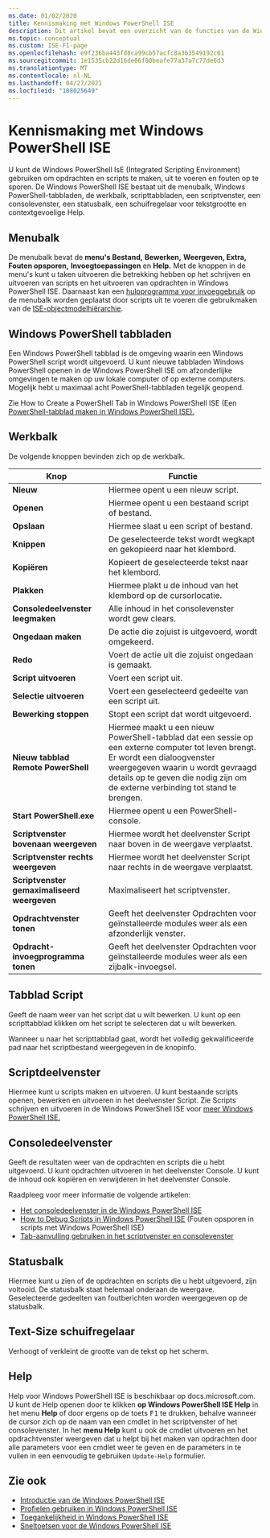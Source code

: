```yaml
---
ms.date: 01/02/2020
title: Kennismaking met Windows PowerShell ISE
description: Dit artikel bevat een overzicht van de functies van de Windows PowerShell ISE
ms.topic: conceptual
ms.custom: ISE-F1-page
ms.openlocfilehash: e9f236ba443fd8ca99cb57acfc8a3b3549192c61
ms.sourcegitcommit: 1e1535cb22d16de06f80beafe77a37a7c77de6d3
ms.translationtype: MT
ms.contentlocale: nl-NL
ms.lasthandoff: 04/27/2021
ms.locfileid: "108025649"
---
```

# <a name="exploring-the-windows-powershell-ise"></a>Kennismaking met Windows PowerShell ISE

U kunt de Windows PowerShell IsE (Integrated Scripting Environment) gebruiken om opdrachten en scripts te maken, uit te voeren en fouten op te sporen. De Windows PowerShell ISE bestaat uit de menubalk, Windows PowerShell-tabbladen, de werkbalk, scripttabbladen, een scriptvenster, een consolevenster, een statusbalk, een schuifregelaar voor tekstgrootte en contextgevoelige Help.

## <a name="menu-bar"></a>Menubalk

De menubalk bevat de  **menu's Bestand,** **Bewerken,** **Weergeven, Extra,** **Fouten opsporen,** **Invoegtoepassingen** en **Help.** Met de knoppen in de menu's kunt u taken uitvoeren die betrekking hebben op het schrijven en uitvoeren van scripts en het uitvoeren van opdrachten in Windows PowerShell ISE. Daarnaast kan een [hulpprogramma voor invoeggebruik](object-model/The-ISEAddOnTool-Object.md) op de menubalk worden geplaatst door scripts uit te voeren die gebruikmaken van de [ISE-objectmodelhiërarchie](object-model/The-ISE-Object-Model-Hierarchy.md).

## <a name="windows-powershell-tabs"></a>Windows PowerShell tabbladen

Een Windows PowerShell tabblad is de omgeving waarin een Windows PowerShell script wordt uitgevoerd. U kunt nieuwe tabbladen Windows PowerShell openen in de Windows PowerShell ISE om afzonderlijke omgevingen te maken op uw lokale computer of op externe computers. Mogelijk hebt u maximaal acht PowerShell-tabbladen tegelijk geopend.

Zie How to Create a PowerShell Tab in Windows PowerShell ISE (Een [PowerShell-tabblad maken in Windows PowerShell ISE).](How-to-Create-a-PowerShell-Tab-in-Windows-PowerShell-ISE.md)

## <a name="toolbar"></a>Werkbalk

De volgende knoppen bevinden zich op de werkbalk.

|             Knop             |                                                                                     Functie                                                                                     |
| ------------------------------ | -------------------------------------------------------------------------------------------------------------------------------------------------------------------------------- |
| **Nieuw**                        | Hiermee opent u een nieuw script.                                                                                                                                                              |
| **Openen**                       | Hiermee opent u een bestaand script of bestand.                                                                                                                                                |
| **Opslaan**                       | Hiermee slaat u een script of bestand.                                                                                                                                                          |
| **Knippen**                        | De geselecteerde tekst wordt wegkapt en gekopieerd naar het klembord.                                                                                                                           |
| **Kopiëren**                       | Kopieert de geselecteerde tekst naar het klembord.                                                                                                                                       |
| **Plakken**                      | Hiermee plakt u de inhoud van het klembord op de cursorlocatie.                                                                                                                     |
| **Consoledeelvenster leegmaken**          | Alle inhoud in het consolevenster wordt gew clears.                                                                                                                                           |
| **Ongedaan maken**                       | De actie die zojuist is uitgevoerd, wordt omgekeerd.                                                                                                                                     |
| **Redo**                       | Voert de actie uit die zojuist ongedaan is gemaakt.                                                                                                                                        |
| **Script uitvoeren**                 | Voert een script uit.                                                                                                                                                                   |
| **Selectie uitvoeren**              | Voert een geselecteerd gedeelte van een script uit.                                                                                                                                             |
| **Bewerking stoppen**             | Stopt een script dat wordt uitgevoerd.                                                                                                                                                  |
| **Nieuw tabblad Remote PowerShell**  | Hiermee maakt u een nieuw PowerShell-tabblad dat een sessie op een externe computer tot leven brengt. Er wordt een dialoogvenster weergegeven waarin u wordt gevraagd details op te geven die nodig zijn om de externe verbinding tot stand te brengen. |
| **Start PowerShell.exe**       | Hiermee opent u een PowerShell-console.                                                                                                                                                      |
| **Scriptvenster bovenaan weergeven**       | Hiermee wordt het deelvenster Script naar boven in de weergave verplaatst.                                                                                                                                 |
| **Scriptvenster rechts weergeven**     | Hiermee wordt het deelvenster Script naar rechts in de weergave verplaatst.                                                                                                                               |
| **Scriptvenster gemaximaliseerd weergeven** | Maximaliseert het scriptvenster.                                                                                                                                                       |
| **Opdrachtvenster tonen** | Geeft het deelvenster Opdrachten voor geïnstalleerde modules weer als een afzonderlijk venster. |
| **Opdracht-invoegprogramma tonen** | Geeft het deelvenster Opdrachten voor geïnstalleerde modules weer als een zijbalk-invoegsel. |


## <a name="script-tab"></a>Tabblad Script

Geeft de naam weer van het script dat u wilt bewerken. U kunt op een scripttabblad klikken om het script te selecteren dat u wilt bewerken.

Wanneer u naar het scripttabblad gaat, wordt het volledig gekwalificeerde pad naar het scriptbestand weergegeven in de knopinfo.

## <a name="script-pane"></a>Scriptdeelvenster

Hiermee kunt u scripts maken en uitvoeren. U kunt bestaande scripts openen, bewerken en uitvoeren in het deelvenster Script. Zie Scripts schrijven en uitvoeren in de Windows PowerShell ISE voor [meer Windows PowerShell ISE.](How-to-Write-and-Run-Scripts-in-the-Windows-PowerShell-ISE.md)

## <a name="console-pane"></a>Consoledeelvenster

Geeft de resultaten weer van de opdrachten en scripts die u hebt uitgevoerd. U kunt opdrachten uitvoeren in het deelvenster Console. U kunt de inhoud ook kopiëren en verwijderen in het deelvenster Console.

Raadpleeg voor meer informatie de volgende artikelen:

- [Het consoledeelvenster in de Windows PowerShell ISE](How-to-Use-the-Console-Pane-in-the-Windows-PowerShell-ISE.md)
- [How to Debug Scripts in Windows PowerShell ISE](How-to-Debug-Scripts-in-Windows-PowerShell-ISE.md) (Fouten opsporen in scripts met Windows PowerShell ISE)
- [Tab-aanvulling gebruiken in het scriptvenster en consolevenster](How-to-Use-Tab-Completion-in-the-Script-Pane-and-Console-Pane.md)

## <a name="status-bar"></a>Statusbalk

Hiermee kunt u zien of de opdrachten en scripts die u hebt uitgevoerd, zijn voltooid. De statusbalk staat helemaal onderaan de weergave. Geselecteerde gedeelten van foutberichten worden weergegeven op de statusbalk.

## <a name="text-size-slider"></a>Text-Size schuifregelaar

Verhoogt of verkleint de grootte van de tekst op het scherm.

## <a name="help"></a>Help

Help voor Windows PowerShell ISE is beschikbaar op docs.microsoft.com. U kunt de Help openen door te klikken **op Windows PowerShell ISE Help** in het menu **Help** of door ergens op de toets <kbd>F1</kbd> te drukken, behalve wanneer de cursor zich op de naam van een cmdlet in het scriptvenster of het consolevenster.
In het **menu Help** kunt u ook de cmdlet uitvoeren en het opdrachtvenster weergeven dat u helpt bij het maken van opdrachten door alle parameters voor een cmdlet weer te geven en de parameters in te vullen in een eenvoudig te gebruiken `Update-Help` formulier.

## <a name="see-also"></a>Zie ook

- [Introductie van de Windows PowerShell ISE](Introducing-the-Windows-PowerShell-ISE.md)
- [Profielen gebruiken in Windows PowerShell ISE](How-to-Use-Profiles-in-Windows-PowerShell-ISE.md)
- [Toegankelijkheid in Windows PowerShell ISE](Accessibility-in-Windows-PowerShell-ISE.md)
- [Sneltoetsen voor de Windows PowerShell ISE](Keyboard-Shortcuts-for-the-Windows-PowerShell-ISE.md)
